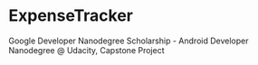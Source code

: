 # ExpenseTracker
Google Developer Nanodegree Scholarship - Android Developer Nanodegree @ Udacity, Capstone Project
